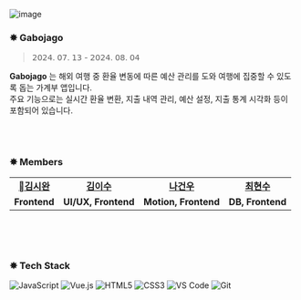 ![image](https://github.com/user-attachments/assets/888add54-9024-4b26-9eef-5c29817a31c7)

### ✸  Gabojago
> 𝟤𝟢𝟤𝟦. 𝟢𝟩. 𝟣𝟥 - 𝟤𝟢𝟤𝟦. 𝟢𝟪. 𝟢𝟦

**Gabojago** 는 해외 여행 중 환율 변동에 따른 예산 관리를 도와 여행에 집중할 수 있도록 돕는 가계부 앱입니다.<br>
주요 기능으로는 실시간 환율 변환, 지출 내역 관리, 예산 설정, 지출 통계 시각화 등이 포함되어 있습니다.
⠀<br>
⠀<br>


⠀

### ✸  Members
<table>
   <tr>
    <td align="center"><b><a href="https://github.com/Kimsiwan30">김시완</a></b></td>
    <td align="center"><b><a href="https://github.com/gimeus">김이수</a></b></td>
    <td align="center"><b><a href="">나건우</a></b></td>
    <td align="center"><b><a href="https://github.com/smuHyuns">최현수</a></b></td>
  </tr>
  <tr>
    <td align="center"><b>Frontend</b></td>
    <td align="center"><b>UI/UX, Frontend</b></td>
    <td align="center"><b>Motion, Frontend</b></td>
    <td align="center"><b>DB, Frontend</b></td>
  </tr>
</table>

⠀

⠀
### ✸  Tech Stack
  ![JavaScript](https://img.shields.io/badge/JavaScript-FFD700?style=flat&logo=javascript&logoColor=black)
  ![Vue.js](https://img.shields.io/badge/Vue.js-42b883?style=flat&logo=vue.js&logoColor=white)
  ![HTML5](https://img.shields.io/badge/HTML5-E34F26?style=flat&logo=html5&logoColor=white)
  ![CSS3](https://img.shields.io/badge/CSS3-1572B6?style=flat&logo=css3&logoColor=white)
  ![VS Code](https://img.shields.io/badge/Visual_Studio_Code-007ACC?style=flat&logo=visual-studio-code&logoColor=white)
  ![Git](https://img.shields.io/badge/Git-F05032?style=flat&logo=git&logoColor=white)
